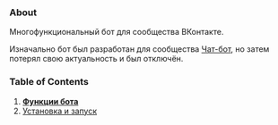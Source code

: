 ### About

Многофункциональный бот для сообщества ВКонтакте.

Изначально бот был разработан для сообщества [Чат-бот](http://vk.com/dumbbot),
но затем потерял свою актуальность и был отключён.

### Table of Contents

1. **[Функции бота](Features.md)**
2. [Установка и запуск](Installation.md)
